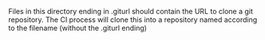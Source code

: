 Files in this directory ending in .giturl should contain the URL to clone a git repository. The CI process will clone this into a repository named according to the filename (without the .giturl ending)

